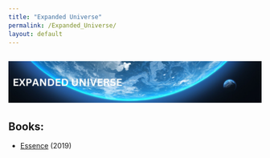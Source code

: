 ```yaml
---
title: "Expanded Universe"
permalink: /Expanded_Universe/
layout: default
---
```

![expandeduniverse](../../images/banners/expandeduniverse.jpg)
---

## Books:
- [Essence](../../_Lexicon/Essence.md) (2019)